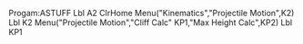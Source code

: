 Progam:ASTUFF
Lbl A2
ClrHome
Menu("Kinematics","Projectile Motion",K2)
Lbl K2
Menu("Projectile Motion","Cliff Calc" KP1,"Max Height Calc",KP2)
Lbl KP1

